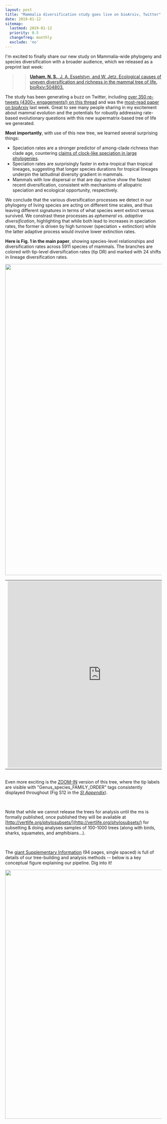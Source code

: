 ```yaml
---
layout: post
title: "Mammalia diversification study goes live on bioArxiv, Twitter"
date: 2019-01-12
sitemap:
  lastmod: 2019-01-12
  priority: 0.5
  changefreq: monthly
  exclude: 'no'
---
```


<meta property="og:image" content="https://n8upham.github.io/images/Fig1_NDexp_TopoCons_24Oct2018.jpg" />
<meta property="og:image:width" content="500" />
<meta property="og:image:height" content="500" />

I'm excited to finally share our new study on Mammalia-wide phylogeny and species diversification with a broader audience, which we released as a preprint last week: 

>>[**Upham, N. S.**, J. A. Esselstyn, and W. Jetz. Ecological causes of uneven diversification and richness in the mammal tree of life. bioRxiv:504803.](https://doi.org/10.1101/504803)

The study has been generating a buzz on Twitter, including [over 350 re-tweets (4300+ engagements!) on this thread](https://twitter.com/n8_upham/status/1082317979776401409) and was the [most-read paper on bioArxiv](https://web.archive.org/web/20190114191538/https://www.rxivist.org/?q=&metric=twitter&category=&timeframe=week&page_size=20) last week.  Great to see many people sharing in my excitement about mammal evolution and the potentials for robustly addressing rate-based evolutionary questions with this new supermatrix-based tree of life we generated.

**Most importantly**, with use of this new tree, we learned several surprising things:
<ul>
<li>Speciation rates are a stronger predictor of among-clade richness than clade age, countering <a href="https://academic.oup.com/mbe/article/32/4/835/1078218">claims of clock-like speciation in large phylogenies</a>.</li>
<li>Speciation rates are surprisingly faster in extra-tropical than tropical lineages, suggesting that longer species durations for tropical lineages underpin the latitudinal diversity gradient in mammals.</li>
<li>Mammals with low dispersal or that are day-active show the fastest recent diversification, consistent with mechanisms of allopatric speciation and ecological opportunity, respectively.</li>
</ul>

We conclude that the various diversification processes we detect in our phylogeny of living species are acting on different time scales, and thus leaving different signatures in terms of what species went extinct versus survived.  We constrast these processes as _ephemeral vs. adaptive diversification_, highlighting that while both lead to increases in speciation rates, the former is driven by high turnover (speciation + extinction) while the latter adaptive process would involve lower extinction rates.

**Here is Fig. 1 in the main paper**, showing species-level relationships and diversification rates across 5911 species of mammals. The branches are colored with tip-level diversification rates (tip DR) and marked with 24 shifts in lineage diversification rates.

<tr><td><img src="https://n8upham.github.io/images/Fig1_NDexp_TopoCons_24Oct2018.jpg" width="1000px" /></td></tr>

<br>

<table class="image" style="float:left; margin-right: 2em; margin-bottom: 2em">
<tr><td><embed src="https://drive.google.com/viewerng/
viewer?embedded=true&url=https://n8upham.github.io/images/FigS12_annotated.pdf" align="center" width="600px" height="600px"/></td></tr>
</table>

Even more exciting is the <a href="https://n8upham.github.io/images/FigS12_annotated.pdf" download>ZOOM-IN</a> version of this tree, where the tip labels are visible with "Genus_species_FAMILY_ORDER" tags consistently displayed throughout (Fig S12 in the [_SI Appendix_](https://www.biorxiv.org/content/early/2019/01/04/504803.figures-only?versioned=true)).

<br>

Note that while we cannot release the trees for analysis until the ms is formally published, once published they will be available at [http://vertlife.org/phylosubsets/](http://vertlife.org/phylosubsets/) for subsetting & doing analyses samples of 100-1000 trees (along with birds, sharks, squamates, and amphibians...).

<br>

The [giant Supplementary Information](https://www.biorxiv.org/content/early/2019/01/04/504803.figures-only?versioned=true) (94 pages, single spaced) is full of details of our tree-building and analysis methods -- below is a key conceptual figure explaining our pipeline. Dig into it!

<tr><td><img src="https://n8upham.github.io/images/Fig2_DRdensities_inRadial_patchClades_readyToGo_comboWithFlow_extended_forPNAS_methods.jpg" width="800px" /></td></tr>




